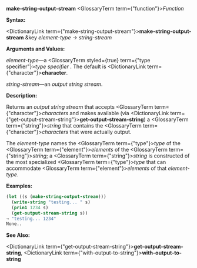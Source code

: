 **make-string-output-stream** <GlossaryTerm  term={"function"}><i>Function</i></GlossaryTerm> 



**Syntax:** 



<DictionaryLink  term={"make-string-output-stream"}><b>make-string-output-stream</b></DictionaryLink> &amp;key *element-type → string-stream* 



**Arguments and Values:** 



*element-type*—a <GlossaryTerm styled={true} term={"type specifier"}><i>type specifier</i></GlossaryTerm> . The default is <DictionaryLink  term={"character"}><b>character</b></DictionaryLink>. 



*string-stream*—an *output string stream*. 







 



 



**Description:** 



Returns an *output string stream* that accepts <GlossaryTerm  term={"character"}><i>characters</i></GlossaryTerm> and makes available (via <DictionaryLink  term={"get-output-stream-string"}><b>get-output-stream-string</b></DictionaryLink>) a <GlossaryTerm  term={"string"}><i>string</i></GlossaryTerm> that contains the <GlossaryTerm  term={"character"}><i>characters</i></GlossaryTerm> that were actually output. 



The *element-type* names the <GlossaryTerm  term={"type"}><i>type</i></GlossaryTerm> of the <GlossaryTerm  term={"element"}><i>elements</i></GlossaryTerm> of the <GlossaryTerm  term={"string"}><i>string</i></GlossaryTerm>; a <GlossaryTerm  term={"string"}><i>string</i></GlossaryTerm> is constructed of the most specialized <GlossaryTerm  term={"type"}><i>type</i></GlossaryTerm> that can accommodate <GlossaryTerm  term={"element"}><i>elements</i></GlossaryTerm> of that *element-type*. 



**Examples:**
```lisp
(let ((s (make-string-output-stream))) 
  (write-string "testing... " s) 
  (prin1 1234 s) 
  (get-output-stream-string s)) 
→ "testing... 1234" 
None.. 
```
**See Also:** 



<DictionaryLink  term={"get-output-stream-string"}><b>get-output-stream-string</b></DictionaryLink>, <DictionaryLink  term={"with-output-to-string"}><b>with-output-to-string</b></DictionaryLink> 



